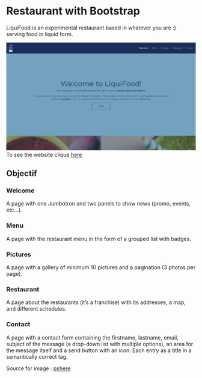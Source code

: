 # Restaurant with Bootstrap

LiquiFood is an experimental restaurant based in whatever you are :) serving food in liquid form.

![desktop display](assets/img/welcome.jpg)
To see the website clique [here](https://wailmadrane.github.io/restaurant-css-framework/)

## Objectif

### Welcome
A page with one Jumbotron and two panels to show news (promo, events, etc…​).

### Menu
A page with the restaurant menu in the form of a grouped list with badges.

### Pictures
A page with a gallery of minimum 10 pictures and a pagination (3 photos per page).

### Restaurant
A page about the restaurants (it’s a franchise) with its addresses, a map, and different schedules.

### Contact
A page with a contact form containing the firstname, lastname, email, subject of the message (a drop-down list with multiple options), an area for the message itself and a send button with an icon. Each entry as a title in a semantically correct tag.

Source for image : [pxhere](https://pxhere.com/)